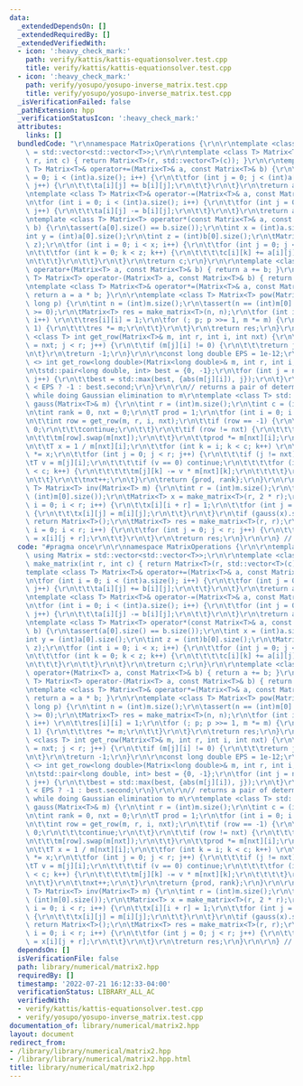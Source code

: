```yaml
---
data:
  _extendedDependsOn: []
  _extendedRequiredBy: []
  _extendedVerifiedWith:
  - icon: ':heavy_check_mark:'
    path: verify/kattis/kattis-equationsolver.test.cpp
    title: verify/kattis/kattis-equationsolver.test.cpp
  - icon: ':heavy_check_mark:'
    path: verify/yosupo/yosupo-inverse_matrix.test.cpp
    title: verify/yosupo/yosupo-inverse_matrix.test.cpp
  _isVerificationFailed: false
  _pathExtension: hpp
  _verificationStatusIcon: ':heavy_check_mark:'
  attributes:
    links: []
  bundledCode: "\r\nnamespace MatrixOperations {\r\n\r\ntemplate <class T> using Matrix\
    \ = std::vector<std::vector<T>>;\r\n\r\ntemplate <class T> Matrix<T> make_matrix(int\
    \ r, int c) { return Matrix<T>(r, std::vector<T>(c)); }\r\n\r\ntemplate <class\
    \ T> Matrix<T>& operator+=(Matrix<T>& a, const Matrix<T>& b) {\r\n\tfor (int i\
    \ = 0; i < (int)a.size(); i++) {\r\n\t\tfor (int j = 0; j < (int)a[0].size();\
    \ j++) {\r\n\t\t\ta[i][j] += b[i][j];\r\n\t\t}\r\n\t}\r\n\treturn a;\r\n}\r\n\r\
    \ntemplate <class T> Matrix<T>& operator-=(Matrix<T>& a, const Matrix<T>& b) {\r\
    \n\tfor (int i = 0; i < (int)a.size(); i++) {\r\n\t\tfor (int j = 0; j < (int)a[0].size();\
    \ j++) {\r\n\t\t\ta[i][j] -= b[i][j];\r\n\t\t}\r\n\t}\r\n\treturn a;\r\n}\r\n\r\
    \ntemplate <class T> Matrix<T> operator*(const Matrix<T>& a, const Matrix<T>&\
    \ b) {\r\n\tassert(a[0].size() == b.size());\r\n\tint x = (int)a.size();\r\n\t\
    int y = (int)a[0].size();\r\n\tint z = (int)b[0].size();\r\n\tMatrix<T> c = make_matrix<T>(x,\
    \ z);\r\n\tfor (int i = 0; i < x; i++) {\r\n\t\tfor (int j = 0; j < y; j++) {\r\
    \n\t\t\tfor (int k = 0; k < z; k++) {\r\n\t\t\t\tc[i][k] += a[i][j] * b[j][k];\r\
    \n\t\t\t}\r\n\t\t}\r\n\t}\r\n\treturn c;\r\n}\r\n\r\ntemplate <class T> Matrix<T>\
    \ operator+(Matrix<T> a, const Matrix<T>& b) { return a += b; }\r\ntemplate <class\
    \ T> Matrix<T> operator-(Matrix<T> a, const Matrix<T>& b) { return a -= b; }\r\
    \ntemplate <class T> Matrix<T>& operator*=(Matrix<T>& a, const Matrix<T>& b) {\
    \ return a = a * b; }\r\n\r\ntemplate <class T> Matrix<T> pow(Matrix<T> m, long\
    \ long p) {\r\n\tint n = (int)m.size();\r\n\tassert(n == (int)m[0].size() && p\
    \ >= 0);\r\n\tMatrix<T> res = make_matrix<T>(n, n);\r\n\tfor (int i = 0; i < n;\
    \ i++) \r\n\t\tres[i][i] = 1;\r\n\tfor (; p; p >>= 1, m *= m) {\r\n\t\tif (p &\
    \ 1) {\r\n\t\t\tres *= m;\r\n\t\t}\r\n\t}\r\n\treturn res;\r\n}\r\n\r\ntemplate\
    \ <class T> int get_row(Matrix<T>& m, int r, int i, int nxt) {\r\n\tfor (int j\
    \ = nxt; j < r; j++) {\r\n\t\tif (m[j][i] != 0) {\r\n\t\t\treturn j;\r\n\t\t}\r\
    \n\t}\r\n\treturn -1;\r\n}\r\n\r\nconst long double EPS = 1e-12;\r\n\r\ntemplate\
    \ <> int get_row<long double>(Matrix<long double>& m, int r, int i, int nxt) {\r\
    \n\tstd::pair<long double, int> best = {0, -1};\r\n\tfor (int j = nxt; j < r;\
    \ j++) {\r\n\t\tbest = std::max(best, {abs(m[j][i]), j});\r\n\t}\r\n\treturn best.first\
    \ < EPS ? -1 : best.second;\r\n}\r\n\r\n// returns a pair of determinant, rank,\
    \ while doing Gaussian elimination to m\r\ntemplate <class T> std::pair<T, int>\
    \ gauss(Matrix<T>& m) {\r\n\tint r = (int)m.size();\r\n\tint c = (int)m[0].size();\r\
    \n\tint rank = 0, nxt = 0;\r\n\tT prod = 1;\r\n\tfor (int i = 0; i < r; i++) {\r\
    \n\t\tint row = get_row(m, r, i, nxt);\r\n\t\tif (row == -1) {\r\n\t\t\tprod =\
    \ 0;\r\n\t\t\tcontinue;\r\n\t\t}\r\n\t\tif (row != nxt) {\r\n\t\t\tprod *= -1;\r\
    \n\t\t\tm[row].swap(m[nxt]);\r\n\t\t}\r\n\t\tprod *= m[nxt][i];\r\n\t\trank++;\r\
    \n\t\tT x = 1 / m[nxt][i];\r\n\t\tfor (int k = i; k < c; k++) \r\n\t\t\tm[nxt][k]\
    \ *= x;\r\n\t\tfor (int j = 0; j < r; j++) {\r\n\t\t\tif (j != nxt) {\r\n\t\t\t\
    \tT v = m[j][i];\r\n\t\t\t\tif (v == 0) continue;\r\n\t\t\t\tfor (int k = i; k\
    \ < c; k++) {\r\n\t\t\t\t\tm[j][k] -= v * m[nxt][k];\r\n\t\t\t\t}\r\n\t\t\t}\r\
    \n\t\t}\r\n\t\tnxt++;\r\n\t}\r\n\treturn {prod, rank};\r\n}\r\n\r\ntemplate <class\
    \ T> Matrix<T> inv(Matrix<T> m) {\r\n\tint r = (int)m.size();\r\n\tassert(r ==\
    \ (int)m[0].size());\r\n\tMatrix<T> x = make_matrix<T>(r, 2 * r);\r\n\tfor (int\
    \ i = 0; i < r; i++) {\r\n\t\tx[i][i + r] = 1;\r\n\t\tfor (int j = 0; j < r; j++)\
    \ {\r\n\t\t\tx[i][j] = m[i][j];\r\n\t\t}\r\n\t}\r\n\tif (gauss(x).second != r)\
    \ return Matrix<T>();\r\n\tMatrix<T> res = make_matrix<T>(r, r);\r\n\tfor (int\
    \ i = 0; i < r; i++) {\r\n\t\tfor (int j = 0; j < r; j++) {\r\n\t\t\tres[i][j]\
    \ = x[i][j + r];\r\n\t\t}\r\n\t}\r\n\treturn res;\r\n}\r\n\r\n} // namespace MatrixOperations\n"
  code: "#pragma once\r\n\r\nnamespace MatrixOperations {\r\n\r\ntemplate <class T>\
    \ using Matrix = std::vector<std::vector<T>>;\r\n\r\ntemplate <class T> Matrix<T>\
    \ make_matrix(int r, int c) { return Matrix<T>(r, std::vector<T>(c)); }\r\n\r\n\
    template <class T> Matrix<T>& operator+=(Matrix<T>& a, const Matrix<T>& b) {\r\
    \n\tfor (int i = 0; i < (int)a.size(); i++) {\r\n\t\tfor (int j = 0; j < (int)a[0].size();\
    \ j++) {\r\n\t\t\ta[i][j] += b[i][j];\r\n\t\t}\r\n\t}\r\n\treturn a;\r\n}\r\n\r\
    \ntemplate <class T> Matrix<T>& operator-=(Matrix<T>& a, const Matrix<T>& b) {\r\
    \n\tfor (int i = 0; i < (int)a.size(); i++) {\r\n\t\tfor (int j = 0; j < (int)a[0].size();\
    \ j++) {\r\n\t\t\ta[i][j] -= b[i][j];\r\n\t\t}\r\n\t}\r\n\treturn a;\r\n}\r\n\r\
    \ntemplate <class T> Matrix<T> operator*(const Matrix<T>& a, const Matrix<T>&\
    \ b) {\r\n\tassert(a[0].size() == b.size());\r\n\tint x = (int)a.size();\r\n\t\
    int y = (int)a[0].size();\r\n\tint z = (int)b[0].size();\r\n\tMatrix<T> c = make_matrix<T>(x,\
    \ z);\r\n\tfor (int i = 0; i < x; i++) {\r\n\t\tfor (int j = 0; j < y; j++) {\r\
    \n\t\t\tfor (int k = 0; k < z; k++) {\r\n\t\t\t\tc[i][k] += a[i][j] * b[j][k];\r\
    \n\t\t\t}\r\n\t\t}\r\n\t}\r\n\treturn c;\r\n}\r\n\r\ntemplate <class T> Matrix<T>\
    \ operator+(Matrix<T> a, const Matrix<T>& b) { return a += b; }\r\ntemplate <class\
    \ T> Matrix<T> operator-(Matrix<T> a, const Matrix<T>& b) { return a -= b; }\r\
    \ntemplate <class T> Matrix<T>& operator*=(Matrix<T>& a, const Matrix<T>& b) {\
    \ return a = a * b; }\r\n\r\ntemplate <class T> Matrix<T> pow(Matrix<T> m, long\
    \ long p) {\r\n\tint n = (int)m.size();\r\n\tassert(n == (int)m[0].size() && p\
    \ >= 0);\r\n\tMatrix<T> res = make_matrix<T>(n, n);\r\n\tfor (int i = 0; i < n;\
    \ i++) \r\n\t\tres[i][i] = 1;\r\n\tfor (; p; p >>= 1, m *= m) {\r\n\t\tif (p &\
    \ 1) {\r\n\t\t\tres *= m;\r\n\t\t}\r\n\t}\r\n\treturn res;\r\n}\r\n\r\ntemplate\
    \ <class T> int get_row(Matrix<T>& m, int r, int i, int nxt) {\r\n\tfor (int j\
    \ = nxt; j < r; j++) {\r\n\t\tif (m[j][i] != 0) {\r\n\t\t\treturn j;\r\n\t\t}\r\
    \n\t}\r\n\treturn -1;\r\n}\r\n\r\nconst long double EPS = 1e-12;\r\n\r\ntemplate\
    \ <> int get_row<long double>(Matrix<long double>& m, int r, int i, int nxt) {\r\
    \n\tstd::pair<long double, int> best = {0, -1};\r\n\tfor (int j = nxt; j < r;\
    \ j++) {\r\n\t\tbest = std::max(best, {abs(m[j][i]), j});\r\n\t}\r\n\treturn best.first\
    \ < EPS ? -1 : best.second;\r\n}\r\n\r\n// returns a pair of determinant, rank,\
    \ while doing Gaussian elimination to m\r\ntemplate <class T> std::pair<T, int>\
    \ gauss(Matrix<T>& m) {\r\n\tint r = (int)m.size();\r\n\tint c = (int)m[0].size();\r\
    \n\tint rank = 0, nxt = 0;\r\n\tT prod = 1;\r\n\tfor (int i = 0; i < r; i++) {\r\
    \n\t\tint row = get_row(m, r, i, nxt);\r\n\t\tif (row == -1) {\r\n\t\t\tprod =\
    \ 0;\r\n\t\t\tcontinue;\r\n\t\t}\r\n\t\tif (row != nxt) {\r\n\t\t\tprod *= -1;\r\
    \n\t\t\tm[row].swap(m[nxt]);\r\n\t\t}\r\n\t\tprod *= m[nxt][i];\r\n\t\trank++;\r\
    \n\t\tT x = 1 / m[nxt][i];\r\n\t\tfor (int k = i; k < c; k++) \r\n\t\t\tm[nxt][k]\
    \ *= x;\r\n\t\tfor (int j = 0; j < r; j++) {\r\n\t\t\tif (j != nxt) {\r\n\t\t\t\
    \tT v = m[j][i];\r\n\t\t\t\tif (v == 0) continue;\r\n\t\t\t\tfor (int k = i; k\
    \ < c; k++) {\r\n\t\t\t\t\tm[j][k] -= v * m[nxt][k];\r\n\t\t\t\t}\r\n\t\t\t}\r\
    \n\t\t}\r\n\t\tnxt++;\r\n\t}\r\n\treturn {prod, rank};\r\n}\r\n\r\ntemplate <class\
    \ T> Matrix<T> inv(Matrix<T> m) {\r\n\tint r = (int)m.size();\r\n\tassert(r ==\
    \ (int)m[0].size());\r\n\tMatrix<T> x = make_matrix<T>(r, 2 * r);\r\n\tfor (int\
    \ i = 0; i < r; i++) {\r\n\t\tx[i][i + r] = 1;\r\n\t\tfor (int j = 0; j < r; j++)\
    \ {\r\n\t\t\tx[i][j] = m[i][j];\r\n\t\t}\r\n\t}\r\n\tif (gauss(x).second != r)\
    \ return Matrix<T>();\r\n\tMatrix<T> res = make_matrix<T>(r, r);\r\n\tfor (int\
    \ i = 0; i < r; i++) {\r\n\t\tfor (int j = 0; j < r; j++) {\r\n\t\t\tres[i][j]\
    \ = x[i][j + r];\r\n\t\t}\r\n\t}\r\n\treturn res;\r\n}\r\n\r\n} // namespace MatrixOperations"
  dependsOn: []
  isVerificationFile: false
  path: library/numerical/matrix2.hpp
  requiredBy: []
  timestamp: '2022-07-21 16:12:33-04:00'
  verificationStatus: LIBRARY_ALL_AC
  verifiedWith:
  - verify/kattis/kattis-equationsolver.test.cpp
  - verify/yosupo/yosupo-inverse_matrix.test.cpp
documentation_of: library/numerical/matrix2.hpp
layout: document
redirect_from:
- /library/library/numerical/matrix2.hpp
- /library/library/numerical/matrix2.hpp.html
title: library/numerical/matrix2.hpp
---
```

